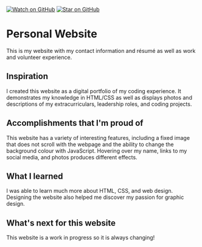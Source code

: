 [![Watch on GitHub](https://img.shields.io/github/watchers/Paulinakhew/Paulinakhew.github.io.svg?style=social)](https://github.com/Paulinakhew/paulinakhew.github.io/watchers)
[![Star on GitHub](https://img.shields.io/github/stars/Paulinakhew/Paulinakhew.github.io.svg?style=social)](https://github.com/Paulinakhew/paulinakhew.github.io/stargazers)

# Personal Website
This is my website with my contact information and résumé as well as work and volunteer experience. 

## Inspiration
I created this website as a digital portfolio of my coding experience. It demonstrates my knowledge in HTML/CSS as well as displays photos and descriptions of my extracurriculars, leadership roles, and coding projects. 

## Accomplishments that I'm proud of
This website has a variety of interesting features, including a fixed image that does not scroll with the webpage and the ability to change the background colour with JavaScript. Hovering over my name, links to my social media, and photos produces different effects.

## What I learned
I was able to learn much more about HTML, CSS, and web design. Designing the website also helped me discover my passion for graphic design. 

## What's next for this website
This website is a work in progress so it is always changing!

